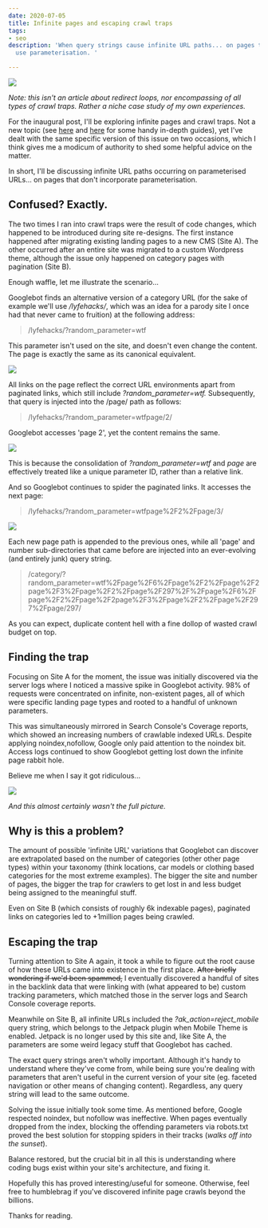 ```yaml
---
date: 2020-07-05
title: Infinite pages and escaping crawl traps
tags:
- seo
description: 'When query strings cause infinite URL paths... on pages that don''t
  use parameterisation. '

---
```

![](/images/992382641_115bd44a2d_c.jpg)

_Note: this isn't an article about redirect loops, nor encompassing of all types of crawl traps. Rather a niche case study of my own experiences._

For the inaugural post, I'll be exploring infinite pages and crawl traps. Not a new topic (see [here](https://www.contentkingapp.com/academy/crawler-traps/) and [here](https://www.advancedwebranking.com/blog/avoid-the-seo-spider-trap-how-to-get-out-of-a-sticky-situation/) for some handy in-depth guides), yet I've dealt with the same specific version of this issue on two occasions, which I think gives me a modicum of authority to shed some helpful advice on the matter.

In short, I'll be discussing infinite URL paths occurring on parameterised URLs... on pages that don't incorporate parameterisation.

## Confused? Exactly.

The two times I ran into crawl traps were the result of code changes, which happened to be introduced during site re-designs. The first instance happened after migrating existing landing pages to a new CMS (Site A). The other occurred after an entire site was migrated to a custom Wordpress theme, although the issue only happened on category pages with pagination (Site B).

Enough waffle, let me illustrate the scenario...

Googlebot finds an alternative version of a category URL (for the sake of example we'll use _/lyfehacks/_, which was an idea for a parody site I once had that never came to fruition) at the following address:

> /lyfehacks/?random_parameter=wtf

This parameter isn't used on the site, and doesn't even change the content. The page is exactly the same as its canonical equivalent.

![](/images/example_01b.jpg)

All links on the page reflect the correct URL environments apart from paginated links, which still include _?random_parameter=wtf._ Subsequently, that query is injected into the /page/ path as follows:

> /lyfehacks/?random_parameter=wtfpage/2/

Googlebot accesses 'page 2', yet the content remains the same.

![](/images/example_02b.jpg)

This is because the consolidation of _?random_parameter=wtf_ and _page_ are effectively treated like a unique parameter ID, rather than a relative link.

And so Googlebot continues to spider the paginated links. It accesses the next page:

> /lyfehacks/?random_parameter=wtfpage%2F2%2Fpage/3/

![](/images/example_03-2.jpg)

Each new page path is appended to the previous ones, while all 'page' and number sub-directories that came before are injected into an ever-evolving (and entirely junk) query string.

> /category/?random_parameter=wtf%2Fpage%2F6%2Fpage%2F2%2Fpage%2F2page%2F3%2Fpage%2F2%2Fpage%2F297%2F%2Fpage%2F6%2Fpage%2F2%2Fpage%2F2page%2F3%2Fpage%2F2%2Fpage%2F297%2Fpage/297/

As you can expect, duplicate content hell with a fine dollop of wasted crawl budget on top.

## Finding the trap

Focusing on Site A for the moment, the issue was initially discovered via the server logs where I noticed a massive spike in Googlebot activity. 98% of requests were concentrated on infinite, non-existent pages, all of which were specific landing page types and rooted to a handful of unknown parameters.

This was simultaneously mirrored in Search Console's Coverage reports, which showed an increasing numbers of crawlable indexed URLs. Despite applying noindex,nofollow, Google only paid attention to the noindex bit. Access logs continued to show Googlebot getting lost down the infinite page rabbit hole.

Believe me when I say it got ridiculous...

![](/images/infinite-pages.png)

_And this almost certainly wasn't the full picture._

## Why is this a problem?

The amount of possible 'infinite URL' variations that Googlebot can discover are extrapolated based on the number of categories (other other page types) within your taxonomy (think locations, car models or clothing based categories for the most extreme examples). The bigger the site and number of pages, the bigger the trap for crawlers to get lost in and less budget being assigned to the meaningful stuff.

Even on Site B (which consists of roughly 6k indexable pages), paginated links on categories led to +1million pages being crawled.

## Escaping the trap

Turning attention to Site A again, it took a while to figure out the root cause of how these URLs came into existence in the first place. ~~After briefly wondering if we'd been spammed,~~ I eventually discovered a handful of sites in the backlink data that were linking with (what appeared to be) custom tracking parameters, which matched those in the server logs and Search Console coverage reports.

Meanwhile on Site B, all infinite URLs included the _?ak_action=reject_mobile_ query string, which belongs to the Jetpack plugin when Mobile Theme is enabled. Jetpack is no longer used by this site and, like Site A, the parameters are some weird legacy stuff that Googlebot has cached.

The exact query strings aren't wholly important. Although it's handy to understand where they've come from, while being sure you're dealing with parameters that aren't useful in the current version of your site (eg. faceted navigation or other means of changing content). Regardless, any query string will lead to the same outcome.

Solving the issue initially took some time. As mentioned before, Google respected noindex, but nofollow was ineffective. When pages eventually dropped from the index, blocking the offending parameters via robots.txt proved the best solution for stopping spiders in their tracks (_walks off into the sunset_).

Balance restored, but the crucial bit in all this is understanding where coding bugs exist within your site's architecture, and fixing it.

Hopefully this has proved interesting/useful for someone. Otherwise, feel free to humblebrag if you've discovered infinite page crawls beyond the billions.

Thanks for reading.